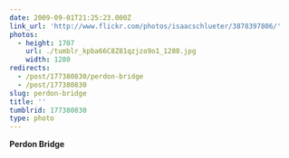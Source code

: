 ```yaml
---
date: 2009-09-01T21:25:23.000Z
link_url: 'http://www.flickr.com/photos/isaacschlueter/3878397806/'
photos:
  - height: 1707
    url: ./tumblr_kpba66C8Z81qzjzo9o1_1280.jpg
    width: 1280
redirects:
  - /post/177380830/perdon-bridge
  - /post/177380830
slug: perdon-bridge
title: ''
tumblrid: 177380830
type: photo
---
```

<p><b>Perdon Bridge</b></p>
